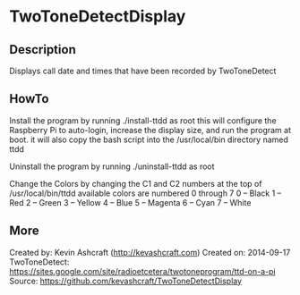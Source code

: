 TwoToneDetectDisplay
====================

Description
-----------
Displays call date and times that have been recorded by TwoToneDetect

HowTo
-----
Install the program by running ./install-ttdd as root
	this will configure the Raspberry Pi to auto-login, increase the display size, and run the program at boot.
	it will also copy the bash script into the /usr/local/bin directory named ttdd

Uninstall the program by running ./uninstall-ttdd as root

Change the Colors by changing the C1 and C2 numbers at the top of /usr/local/bin/ttdd
	available colors are numbered 0 through 7
	0 – Black
	1 – Red
	2 – Green
	3 – Yellow
	4 – Blue
	5 – Magenta
	6 – Cyan
	7 – White
 
More
-------
Created by: Kevin Ashcraft (http://kevashcraft.com)
Created on: 2014-09-17
TwoToneDetect: https://sites.google.com/site/radioetcetera/twotoneprogram/ttd-on-a-pi
Source: https://github.com/kevashcraft/TwoToneDetectDisplay
